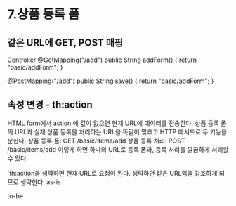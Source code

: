 # 7.상품 등록 폼

## 같은 URL에 GET, POST 매핑
Controller
@GetMapping("/add")
public String addForm() {
    return "basic/addForm";
}

@PostMapping("/add")
public String save() {
    return "basic/addForm";
}

## 속성 변경 - th:action
HTML form에서 action 에 값이 없으면 현재 URL에 데이터를 전송한다.
상품 등록 폼의 URL과 실제 상품 등록을 처리하는 URL을 똑같이 맞추고 HTTP 메서드로 두 기능을 분한다.
상품 등록 폼: GET /basic/items/add
상품 등록 처리: POST /basic/items/add
이렇게 하면 하나의 URL로 등록 폼과, 등록 처리를 깔끔하게 처리할 수 있다.

`th:action을 생략하면 현재 URL로 요청이 된다.
생략하면 같은 URL임을 강조하게 되므로 생략한다.
as-is
<form action="item.html" th:action="/basic/items/add" method="post">
to-be
<form action="item.html" th:action method="post">




